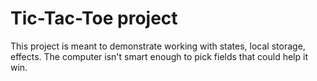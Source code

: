 # Tic-Tac-Toe project

This project is meant to demonstrate working with states, local storage, effects.
The computer isn't smart enough to pick fields that could help it win.
